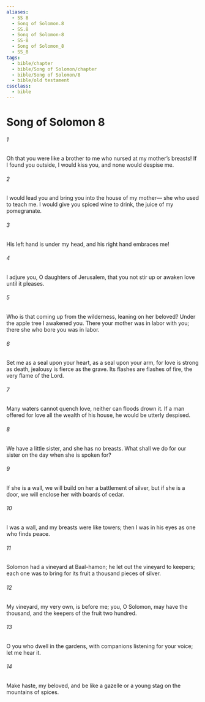 ```yaml
---
aliases:
  - SS 8
  - Song of Solomon.8
  - SS.8
  - Song of Solomon-8
  - SS-8
  - Song of Solomon_8
  - SS_8
tags:
  - bible/chapter
  - bible/Song of Solomon/chapter
  - bible/Song of Solomon/8
  - bible/old testament
cssclass:
  - bible
---
```


# Song of Solomon 8

###### 1
Oh that you were like a brother to me who nursed at my mother’s breasts! If I found you outside, I would kiss you, and none would despise me.
###### 2
I would lead you and bring you into the house of my mother— she who used to teach me. I would give you spiced wine to drink, the juice of my pomegranate.
###### 3
His left hand is under my head, and his right hand embraces me!
###### 4
I adjure you, O daughters of Jerusalem,   that you not stir up or awaken love until it pleases.
###### 5
Who is that coming up from the wilderness, leaning on her beloved? Under the apple tree I awakened you. There your mother was in labor with you; there she who bore you was in labor.
###### 6
Set me as a seal upon your heart, as a seal upon your arm, for love is strong as death,   jealousy is fierce as the grave. Its flashes are flashes of fire, the very flame of the Lord.
###### 7
Many waters cannot quench love, neither can floods drown it. If a man offered for love all the wealth of his house, he would be utterly despised.
###### 8
We have a little sister, and she has no breasts. What shall we do for our sister on the day when she is spoken for?
###### 9
If she is a wall, we will build on her a battlement of silver, but if she is a door, we will enclose her with boards of cedar.
###### 10
I was a wall, and my breasts were like towers; then I was in his eyes as one who finds peace.
###### 11
Solomon had a vineyard at Baal-hamon; he let out the vineyard to keepers; each one was to bring for its fruit a thousand pieces of silver.
###### 12
My vineyard, my very own, is before me; you, O Solomon, may have the thousand, and the keepers of the fruit two hundred.
###### 13
O you who dwell in the gardens, with companions listening for your voice;   let me hear it.
###### 14
Make haste, my beloved, and be like a gazelle or a young stag on the mountains of spices.


